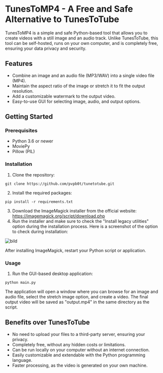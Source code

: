 # TunesToMP4 - A Free and Safe Alternative to TunesToTube

TunesToMP4 is a simple and safe Python-based tool that allows you to create videos with a still image and an audio track. Unlike TunesToTube, this tool can be self-hosted, runs on your own computer, and is completely free, ensuring your data privacy and security.

## Features

- Combine an image and an audio file (MP3/WAV) into a single video file (MP4).
- Maintain the aspect ratio of the image or stretch it to fit the output resolution.
- Add a customizable watermark to the output video.
- Easy-to-use GUI for selecting image, audio, and output options.

## Getting Started

### Prerequisites

- Python 3.6 or newer
- MoviePy
- Pillow (PIL)

### Installation

1. Clone the repository:

```
git clone https://github.com/pvpb0t/tunetotube.git
```

2. Install the required packages:

```
pip install -r requirements.txt
```

3. Download the ImageMagick installer from the official website: https://imagemagick.org/script/download.php
4. Run the installer and make sure to check the "Install legacy utilities" option during the installation process. Here is a screenshot of the option to check during installation:

![bild](https://user-images.githubusercontent.com/74259011/235322866-759c4699-4d2c-48d4-9285-dc9d6f3eb2df.png)

After installing ImageMagick, restart your Python script or application.


### Usage

1. Run the GUI-based desktop application:

```
python main.py
```
The application will open a window where you can browse for an image and audio file, select the stretch image option, and create a video. The final output video will be saved as "output.mp4" in the same directory as the script.

## Benefits over TunesToTube

- No need to upload your files to a third-party server, ensuring your privacy.
- Completely free, without any hidden costs or limitations.
- Can be run locally on your computer without an internet connection.
- Easily customizable and extendable with the Python programming language.
- Faster processing, as the video is generated on your own machine.






